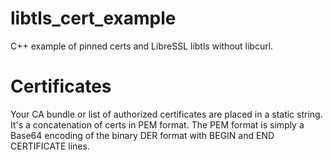 # libtls_cert_example
C++ example of pinned certs and LibreSSL libtls without libcurl.

# Certificates
Your CA bundle or list of authorized certificates are placed in a static
string.  It's a concatenation of certs in PEM format.  The PEM format is
simply a Base64 encoding of the binary DER format with BEGIN and END CERTIFICATE
lines.
